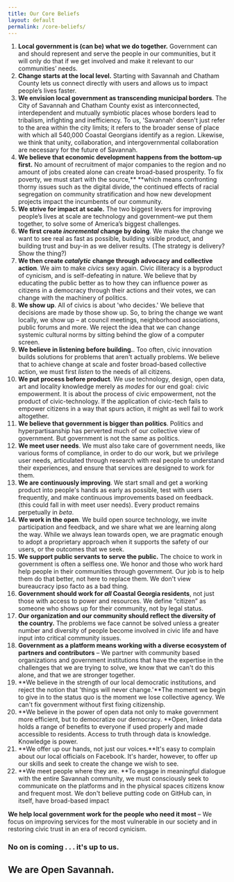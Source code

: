 ```yaml
---
title: Our Core Beliefs
layout: default
permalink: /core-beliefs/
---
```



1. **Local government is (can be) what we do together.** Government can and should represent and serve the people in our communities, but it will only do that if we get involved and make it relevant to our communities’ needs.
2. **Change starts at the local level.** Starting with Savannah and Chatham County lets us connect directly with users and allows us to impact people’s lives faster.&nbsp;
3. **We envision local government as transcending municipal borders**. The City of Savannah and Chatham County exist as interconnected, interdependent and mutually symbiotic places whose borders lead to tribalism, infighting and inefficiency. To us, 'Savannah' doesn't just refer to the area within the city limits; it refers to the broader sense of place with which all 540,000 Coastal Georgians identify as a region. Likewise, we think that unity, collaboration, and intergovernmental collaboration are necessary for the future of Savannah.
4. **We believe that economic development happens from the bottom-up first.** No amount of recruitment of major companies to the region and no amount of jobs created alone can create broad-based prosperity. To fix poverty, we must start with the source,**&nbsp;**which means confronting thorny issues such as the digital divide, the continued effects of racial segregation on community stratification and how new development projects impact the incumbents of our community.
5. **We strive for impact at scale.** The two biggest levers for improving people’s lives at scale are technology and government–we put them together, to solve some of America’s biggest challenges.
6. **We first create *incremental* change by doing**. We make the change we want to see real as fast as possible, building visible product, and building trust and buy-in as we deliver results. (The strategy is delivery? Show the thing?)
7. **We then create *catalytic* change through advocacy and collective action**. We aim to make *civics* sexy again. Civic illiteracy is a byproduct of cynicism, and is self-defeating in nature. We believe that by educating the public better as to how they can influence power as citizens in a democracy through their actions and their votes, we can change with the machinery of politics.
8. **We show up**. All of civics is about 'who decides.' We believe that decisions are made by those show up. So, to bring the change we want locally, we show up – at council meetings, neighborhood associations, public forums and more. We reject the idea that we can change systemic cultural norms by sitting behind the glow of a computer screen.
9. **We believe in listening before building.**. Too often, civic innovation builds solutions for problems that aren't actually problems. We believe that to achieve change at scale and foster broad-based collective action, we must first *listen* to the needs of all citizens.
10. **We put process before product**. We use technology, design, open data, art and locality knowledge merely as *modes* for our end goal: civic empowerment. It is about the process of civic empowerment, not the product of civic-technology. If the application of civic-tech fails to empower citizens in a way that spurs action, it might as well fail to work altogether.
11. **We believe that government is bigger than politics**. Politics and hyperpartisanship has perverted much of our collective view of government. But government is not the same as politics.
12. **We meet user needs**. We must also take care of government needs, like various forms of compliance, in order to do our work, but we privilege user needs, articulated through research with real people to understand their experiences, and ensure that services are designed to work for them.
13. **We are continuously improving**. We start small and get a working product into people's hands as early as possible, test with users frequently, and make continuous improvements based on feedback. (this could fall in with meet user needs). Every product remains perpetually in *beta*.
14. **We work in the open**. We build open source technology, we invite participation and feedback, and we share what we are learning along the way. While we always lean towards open, we are pragmatic enough to adopt a proprietary approach when it supports the safety of our users, or the outcomes that we seek.
15. **We support public servants to serve the public.** The choice to work in government is often a selfless one. We honor and those who work hard help people in their communities through government. Our job is to help them do that better, not here to replace them. We don't view bureaucracy ipso facto as a bad thing.
16. **Government should work for *all* Coastal Georgia residents**, not just those with access to power and resources. We define “citizen” as someone who shows up for their community, not by legal status.
17. **Our organization and our community should reflect the diversity of the country.** The problems we face cannot be solved unless a greater number and diversity of people become involved in civic life and have input into critical community issues.
18. **Government as a platform means working with a diverse ecosystem of partners and contributors** – We partner with community based organizations and government institutions that have the expertise in the challenges that we are trying to solve, we know that we can't do this alone, and that we are stronger together.
19. **We believe in the strength of our local democratic institutions, and reject the notion that 'things will never change.'**The moment we begin to give in to the status quo is the moment we lose collective agency. We can't fix government without first fixing citizenship.
20. **We believe in the power of open data not only to make government more efficient, but to democratize our democracy.&nbsp;**Open, linked data holds a range of benefits to everyone if used properly and made accessible to residents. Access to truth through data is knowledge. Knowledge is power.
21. **We offer up our hands, not just our voices.**It's easy to complain about our local officials on Facebook. It's harder, however, to offer up our skills and seek to create the change we wish to see.&nbsp;
22. **We meet people where they are.&nbsp;**To engage in meaningful dialogue with the entire Savannah community, we must consciously seek to communicate on the platforms and in the physical spaces citizens know and frequent most. We don't believe putting code on GitHub can, in itself, have broad-based impact

**We help local government work for the people who need it most** – We focus on improving services for the most vulnerable in our society and in restoring civic trust in an era of record cynicism.

### No on is coming . . . it's up to us.
## We are Open Savannah.